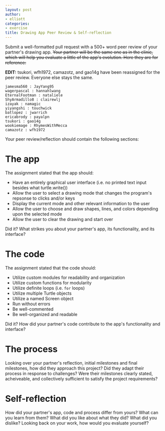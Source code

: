 ```yaml
---
layout: post
author: 
- elliott
categories: 
- exercise
title: Drawing App Peer Review & Self-reflection
---
```


Submit a well-formatted pull request with a 500+ word peer review of your partner's
drawing app.  ~~Your partner will be the same one as in the clinic, which will help you evaluate a little of the app's evolution. Here they are for reference:~~

**EDIT:** tsukori, wfh1972, camazotz, and gao14g have been reassigned for the peer review.  Everyone else stays the same.

```
jamesma560 : JayYang95
wagerpascal : hannahlwang
EternalFootman : nataliele
ShyArmadillo8 : clairewlj
izayak : namagic
yiyangshi : touchwick
batlopez : jwarrich
ericabrody : payalpn
tsukori : gao14g
wookiemage : RhymesWithMecca
camazotz : wfh1972
```

Your peer review/reflection should contain the following sections:

# The app

The assignment stated that the app should:

* Have an entirely graphical user interface (i.e. no printed text input besides
what turtle.write())
* Allow the user to select a drawing mode that changes the program's repsonse to clicks and/or keys
* Display the current mode and other relevant information to the user
* Allow the user to choose and draw shapes, lines, and colors depending upon the selected mode
* Allow the user to clear the drawing and start over

Did it?  What strikes you about your partner's app, its functionality, and its interface?

# The code

The assignment stated that the code should:

* Utilize custom modules for readability and organization
* Utilize custom functions for modularity
* Utilize definite loops (i.e. `for` loops)
* Utilize multiple Turtle objects
* Utilize a named Screen object
* Run without errors
* Be well-commented
* Be well-organized and readable

Did it?  How did your partner's code contribute to the app's functionality and interface?

# The process

Looking over your partner's reflection, initial milestones and final milestones, how did they 
approach this project?  Did they adapt their process in response to challenges?  Were their
milestones clearly stated, acheiveable, and collectively sufficient to satisfy the project
requirements?

# Self-reflection

How did your partner's app, code and process differ from yours?  What can you learn from them?
What did you like about what they did?  What did you dislike?  Looking back on your work,
how would you evaluate yourself?

